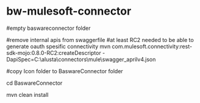 # bw-mulesoft-connector

#empty baswareconnector folder

#remove internal apis from swaggerfile
#at least RC2 needed to be able to generate oauth spesific connectivity
mvn com.mulesoft.connectivity:rest-sdk-mojo:0.8.0-RC2:createDescriptor -DapiSpec=C:\alusta\connectors\mule\swagger_aprilv4.json

#copy Icon folder to BaswareConnector folder

cd BaswareConnector

mvn clean install
